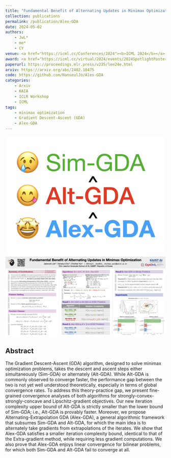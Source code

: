 ```yaml
---
title: "Fundamental Benefit of Alternating Updates in Minimax Optimization"
collection: publications
permalink: /publication/Alex-GDA
date: 2024-05-02
authors:
    - JwL*
    - me*
    - CY
venue: <a href="https://icml.cc/Conferences/2024"><b>ICML 2024</b></a> (Short version at ICLR 2024 Workshop on <a href="https://sites.google.com/view/bgpt-iclr24">Bridging the Gap Between Practice and Theory in Deep Learning (BGPT)</a>)
award: <a href="https://icml.cc/virtual/2024/events/2024SpotlightPosters"><b>Spotlight</b> @ ICML 2024</a> (Top 3.5% among total submissions)
paperurl: https://proceedings.mlr.press/v235/lee24e.html
arxiv: https://arxiv.org/abs/2402.10475
code: https://github.com/HanseulJo/Alex-GDA
categories: 
    - Arxiv
    - KAIA
    - ICLR Workshop
    - ICML
tags:
    - minimax optimization
    - Gradient Descent-Ascent (GDA)
    - Alex-GDA
---
```


![alex_gda_thumbnail](../assets/img/alex-gda/thumbnail_icml2024_hr.png)
![alex_gda_poster](../assets/img/alex-gda/poster_icml2024.png)

## Abstract

The Gradient Descent-Ascent (GDA) algorithm, designed to solve minimax optimization problems, takes the descent and ascent steps either simultaneously (Sim-GDA) or alternately (Alt-GDA). While Alt-GDA is commonly observed to converge faster, the performance gap between the two is not yet well understood theoretically, especially in terms of global convergence rates. To address this theory-practice gap, we present fine-grained convergence analyses of both algorithms for strongly-convex-strongly-concave and Lipschitz-gradient objectives. Our new iteration complexity upper bound of Alt-GDA is strictly smaller than the lower bound of Sim-GDA; i.e., Alt-GDA is provably faster. Moreover, we propose Alternating-Extrapolation GDA (Alex-GDA), a general algorithmic framework that subsumes Sim-GDA and Alt-GDA, for which the main idea is to alternately take gradients from extrapolations of the iterates. We show that Alex-GDA satisfies a smaller iteration complexity bound, identical to that of the Extra-gradient method, while requiring less gradient computations. We also prove that Alex-GDA enjoys linear convergence for bilinear problems, for which both Sim-GDA and Alt-GDA fail to converge at all.
